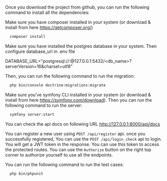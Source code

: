 Once you download the project from github, you can run the following command to install all the dependencies:

Make sure you have composer installed in your system (or download & install from here https://getcomposer.org/)
```bash
  composer install
```

Make sure you have installed the postgres database in your system. 
Then configure database_url in .env file

DATABASE_URL="postgresql://<root>:<password>@127.0.0.1:5432/<db_name>?serverVersion=16&charset=utf8"

Then, you can run the following command to run the migration:
```bash
  php bin/console doctrine:migrations:migrate
```
Make sure you've symfony CLI installed in your system (or download & install from here https://symfony.com/download). Then you can run the following command to run the server:
```bash
  symfony server:start
```

You can check the api docs on following URL
http://127.0.0.1:8000/api/docs

You can register a new user using `POST /api/register` api. once you successfully registered, You can use the `POST /api/login_check` api to login. You will get a JWT token in the response. You can use this token to access the protected routes. You can use the `Authorize` button on the right top corner to authorize yourself to use all the endpoints.

You can run the following command to run the test cases:
```bash
  php bin/phpunit
```
